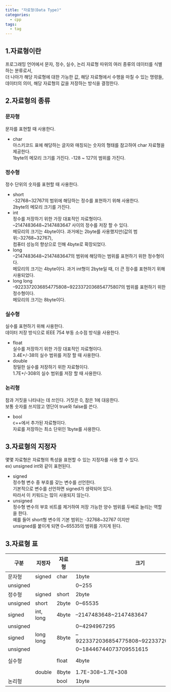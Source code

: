 ```yaml
---
title: "자료형(Data Type)"
categories:
  - cpp
tags:
  - tag
---
```


## 1.자료형이란
프로그래밍 언어에서 문자, 정수, 실수, 논리 자료형 따위의 여러 종류의 데이터를 식별하는 분류로서,  
더 나아가 해당 자료형에 대한 가능한 값, 해당 자료형에서 수행을 마칠 수 있는 명령들,  
데이터의 의미, 해당 자료형의 값을 저장하는 방식을 결정한다.

## 2.자료형의 종류
### 문자형
문자를 표현할 때 사용한다.
- char  
  아스키코드 표에 해당하는 글자와 매칭되는 숫자의 형태를 참고하여 char 자료형을 제공한다.  
  1byte의 메모리 크기를 가진다. -128 ~ 127의 범위를 가진다. 

### 정수형
정수 단위의 숫자를 표현할 때 사용한다.
- short  
  -32768~32767의 범위에 해당하는 정수를 표현하기 위해 사용한다.  
  2byte의 메모리 크기를 가진다.
- int  
  정수를 저장하기 위한 가장 대표적인 자료형이다.  
  –2147483648\~2147483647 사이의 정수를 저장 할 수 있다.  
  메모리의 크기는 4byte이다. 과거에는 2byte를 사용했지만(값의 범위:-32768~32767),  
  컴퓨터 성능의 향상으로 인해 4byte로 확장되었다.
- long  
  –2147483648~2147483647의 범위에 해당하는 범위를 표현하기 위한 정수형이다.  
  메모리의 크기는 4byte이다. 과거 int형이 2byte일 때, 더 큰 정수를 표현하기 위해 사용되었다.  
- long long  
  –9223372036854775808~9223372036854775807의 범위를 표현하기 위한 정수형이다.  
  메모리의 크기는 8byte이다.

### 실수형
실수를 표현하기 위해 사용한다.  
데이터 저장 방식으로 IEEE 754 부동 소수점 방식을 사용한다.
- float  
  실수를 저장하기 위한 가장 대표적인 자료형이다.  
  3.4E+/-38의 실수 범위를 저장 할 때 사용한다.
- double  
  정밀한 실수를 저장하기 위한 자료형이다.  
  1.7E+/-308의 실수 범위를 저장 할 때 사용한다.

### 논리형
참과 거짓을 나타내는 데 쓰인다. 거짓은 0, 참은 1에 대응한다.  
보통 숫자를 쓰지않고 영단어 true와 false를 쓴다.
- bool  
  c++에서 추가된 자료형이다.  
  자료를 저장하는 최소 단위인 1byte를 사용한다.

## 3.자료형의 지정자
몇몇 자료형은 자료형의 특성을 표현할 수 있는 지정자를 사용 할 수 있다.  
ex) unsigned int와 같이 표현된다.
- signed  
  정수형 변수 중 부호를 갖는 변수를 선언한다.  
  기본적으로 변수를 선언하면 signed가 생략되어 있다.  
  따라서 이 키워드는 많이 사용되지 않는다.
- unsigned  
  정수형 변수의 부호 비트를 제거하여 저장 가능한 양수 범위를 두배로 늘리는 역할을 한다.  
  예를 들어 short형 변수의 기본 범위는 -32768\~32767 이지만  
  unsigned를 붙이게 되면 0~65535의 범위를 가지게 된다.

## 3.자료형 표

구분|지정자|자료형|크기|범위
---|---|---|---|---
문자형|signed|char|1byte|-128~127
|unsigned|||0~255
정수형|signed|short|2byte|-32768~32767
|unsigned|short|2byte|0~65535
|signed|int, long|4byte|–2147483648~2147483647
|unsigned|||0~4294967295
|signed|long long|8byte|–9223372036854775808~9223372036854775807
|unsigned|||0~18446744073709551615
실수형||float|4byte|3.4E-38~3.4E+38
||double|8byte|1.7E-308~1.7E+308
논리형||bool|1byte|0~1
